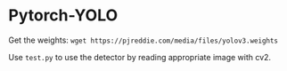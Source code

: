 # Pytorch-YOLO

Get the weights:
`wget https://pjreddie.com/media/files/yolov3.weights`

Use `test.py` to use the detector by reading appropriate image with cv2.
